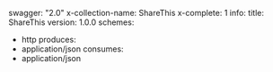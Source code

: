 swagger: "2.0"
x-collection-name: ShareThis
x-complete: 1
info:
  title: ShareThis
  version: 1.0.0
schemes:
- http
produces:
- application/json
consumes:
- application/json